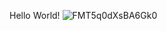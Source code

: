 Hello World!
![FMT5q0dXsBA6Gk0](https://user-images.githubusercontent.com/90519836/227739523-0396faaa-fa7a-445a-bae2-bc5dd4c80bac.jpg)
